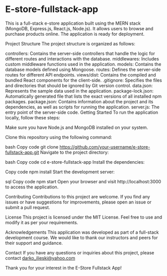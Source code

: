 # E-store-fullstack-app

This is a full-stack e-store application built using the MERN stack (MongoDB, Express.js, React.js, Node.js). 
It allows users to browse and purchase products online. The application is ready for deployment.

Project Structure
The project structure is organized as follows:

controllers: Contains the server-side controllers that handle the logic for different routes and interactions with the database.
middlewares: Includes custom middleware functions used in the application.
models: Contains the database models defined using Mongoose.
routes: Defines the server-side routes for different API endpoints.
views/dist: Contains the compiled and bundled React components for the client-side.
.gitignore: Specifies the files and directories that should be ignored by Git version control.
data.json: Represents the sample data used in the application.
package-lock.json: Automatically generated file that lists the exact versions of all installed npm packages.
package.json: Contains information about the project and its dependencies, as well as scripts for running the application.
server.js: The entry point of the server-side code.
Getting Started
To run the application locally, follow these steps:

Make sure you have Node.js and MongoDB installed on your system.

Clone this repository using the following command:

bash
Copy code
git clone https://github.com/your-username/e-store-fullstack-app.git
Navigate to the project directory:

bash
Copy code
cd e-store-fullstack-app
Install the dependencies:

Copy code
npm install
Start the development server:

sql
Copy code
npm start
Open your browser and visit http://localhost:3000 to access the application.

Contributing
Contributions to this project are welcome. If you find any issues or have suggestions for improvements, please open an issue or submit a pull request.

License
This project is licensed under the MIT License. Feel free to use and modify it as per your requirements.

Acknowledgements
This application was developed as part of a full-stack development course. We would like to thank our instructors and peers for their support and guidance.

Contact
If you have any questions or inquiries about this project, please contact darko_ilieski@yahoo.com

Thank you for your interest in the E-Store Fullstack App!
